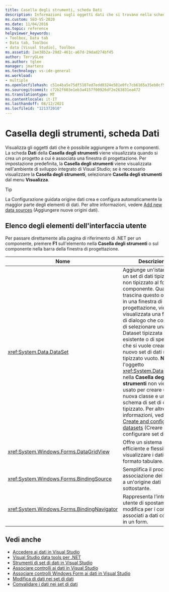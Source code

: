 ```yaml
---
title: Casella degli strumenti, scheda Dati
description: Informazioni sugli oggetti dati che si trovano nella scheda Dati della finestra Casella degli strumenti.
ms.custom: SEO-VS-2020
ms.date: 11/04/2016
ms.topic: reference
helpviewer_keywords:
- Toolbox, Data tab
- Data tab, Toolbox
- data [Visual Studio], Toolbox
ms.assetid: 2ae38b2a-29d2-461c-a67d-29dad274bf45
author: TerryGLee
ms.author: tglee
manager: jmartens
ms.technology: vs-ide-general
ms.workload:
- multiple
ms.openlocfilehash: c51e4ba5e75df5107ed7edd0324e581e0fc7cb6165a35eb0cf5fbb6f87f17bd2
ms.sourcegitcommit: c72b2f603e1eb3a4157f00926df2e263831ea472
ms.translationtype: MT
ms.contentlocale: it-IT
ms.lasthandoff: 08/12/2021
ms.locfileid: "121372010"
---
```

# <a name="toolbox-data-tab"></a>Casella degli strumenti, scheda Dati

Visualizza gli oggetti dati che è possibile aggiungere a form e componenti. La scheda **Dati** della **Casella degli strumenti** viene visualizzata quando si crea un progetto a cui è associata una finestra di progettazione. Per impostazione predefinita, la **Casella degli strumenti** viene visualizzata nell'ambiente di sviluppo integrato di Visual Studio; se è necessario visualizzare la **Casella degli strumenti**, selezionare **Casella degli strumenti** dal menu **Visualizza**.

> [!TIP]
> La Configurazione guidata origine dati crea e configura automaticamente la maggior parte degli elementi di dati. Per altre informazioni, vedere [Add new data sources](../../data-tools/add-new-data-sources.md) (Aggiungere nuove origini dati).

## <a name="ui-element-list"></a>Elenco degli elementi dell'interfaccia utente

Per passare direttamente alla pagina di riferimento di .NET per un componente, premere **F1** sull'elemento nella **Casella degli strumenti** o sul componente nella barra della finestra di progettazione.

|Nome|Descrizione|
|----------|-----------------|
|<xref:System.Data.DataSet>|Aggiunge un'istanza di un set di dati tipizzato o non tipizzato al form o al componente. Quando si trascina questo oggetto in una finestra di progettazione, viene visualizzata una finestra di dialogo che consente di selezionare una classe Dataset tipizzata esistente o di specificare che si vuole creare un nuovo set di dati non tipizzato vuoto. **Nota:** l'oggetto <xref:System.Data.DataSet> nella **Casella degli strumenti** non viene usato per creare una nuova classe e un nuovo schema di set di dati tipizzato. Per altre informazioni, vedere [Create and configure datasets](../../data-tools/create-and-configure-datasets-in-visual-studio.md) (Creare e configurare set di dati).|
|<xref:System.Windows.Forms.DataGridView>|Offre un sistema efficiente e flessibile per visualizzare i dati in formato tabulare.|
|<xref:System.Windows.Forms.BindingSource>|Semplifica il processo di associazione dei controlli a un'origine dati sottostante.|
|<xref:System.Windows.Forms.BindingNavigator>|Rappresenta l’interfaccia utente di spostamento e modifica per i controlli associati a dati contenuti in un form.|

## <a name="see-also"></a>Vedi anche

- [Accedere ai dati in Visual Studio](../../data-tools/accessing-data-in-visual-studio.md)
- [Visual Studio data tools per .NET](../../data-tools/visual-studio-data-tools-for-dotnet.md)
- [Strumenti di set di dati in Visual Studio](../../data-tools/dataset-tools-in-visual-studio.md)
- [Associare controlli ai dati in Visual Studio](../../data-tools/bind-controls-to-data-in-visual-studio.md)
- [Associare controlli Windows Form ai dati in Visual Studio](../../data-tools/bind-windows-forms-controls-to-data-in-visual-studio.md)
- [Modifica di dati nei set di dati](../../data-tools/edit-data-in-datasets.md)
- [Convalidare i dati nei set di dati](../../data-tools/validate-data-in-datasets.md)

